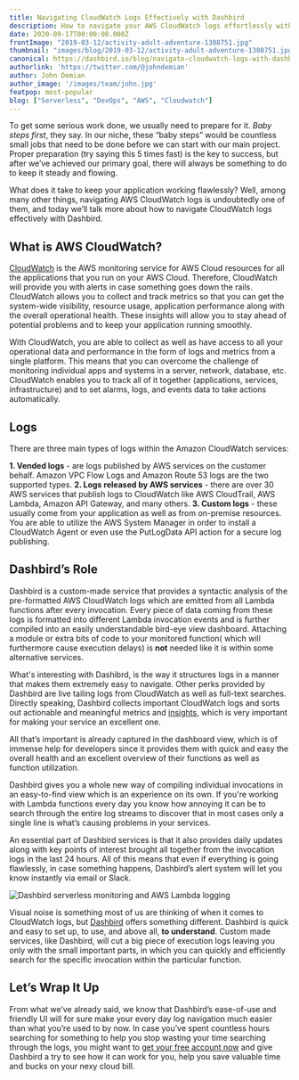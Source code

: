 ```yaml
---
title: Navigating CloudWatch Logs Effectively with Dashbird
description: How to navigate your AWS CloudWatch logs effortlessly with Dashbird?
date: 2020-09-17T00:00:00.000Z
frontImage: "2019-03-12/activity-adult-adventure-1308751.jpg"
thumbnail: "images/blog/2019-03-12/activity-adult-adventure-1308751.jpg"
canonical: https://dashbird.io/blog/navigate-cloudwatch-logs-with-dashbird/
authorlink: 'https://twitter.com/@johndemian'
author: John Demian
author_image: '/images/team/john.jpg'
featpop: most-popular
blog: ["Serverless", "DevOps", "AWS", "Cloudwatch"]
---
```


To get some serious work done, we usually need to prepare for it. _Baby steps first_, they say. In our niche, these “baby steps” would be countless small jobs that need to be done before we can start with our main project. Proper preparation (try saying this 5 times fast) is the key to success, but after we’ve achieved our primary goal, there will always be something to do to keep it steady and flowing. 

What does it take to keep your application working flawlessly? Well, among many other things, navigating AWS CloudWatch logs is undoubtedly one of them, and today we’ll talk more about how to navigate CloudWatch logs effectively with Dashbird.

## What is AWS CloudWatch?

<a href="https://dashbird.io/blog/dashbird-vs-aws-cloudwatch/">CloudWatch</a> is the AWS monitoring service for AWS Cloud resources for all the applications that you run on your AWS Cloud. Therefore, CloudWatch will provide you with alerts in case something goes down the rails. CloudWatch allows you to collect and track metrics so that you can get the system-wide visibility, resource usage, application performance along with the overall operational health. These insights will allow you to stay ahead of potential problems and to keep your application running smoothly. 

With CloudWatch, you are able to collect as well as have access to all your operational data and performance in the form of logs and metrics from a single platform. This means that you can overcome the challenge of monitoring individual apps and systems in a server, network, database, etc. CloudWatch enables you to track all of it together (applications, services, infrastructure) and to set alarms, logs, and events data to take actions automatically.

## Logs

There are three main types of logs within the Amazon CloudWatch services:

   <b>1. Vended logs</b> - are logs published by AWS services on the customer behalf. Amazon VPC Flow Logs and Amazon Route 53 logs are the two supported types.
   <b>2. Logs released by AWS services</b> - there are over 30 AWS services that publish logs to CloudWatch like AWS CloudTrail, AWS Lambda, Amazon API Gateway, and many others.
   <b>3. Custom logs</b> - these usually come from your application as well as from on-premise resources.
You are able to utilize the AWS System Manager in order to install a CloudWatch Agent or even use the PutLogData API action for a secure log publishing.

## Dashbird’s Role

Dashbird is a custom-made service that provides a syntactic analysis of the pre-formatted AWS CloudWatch logs which are emitted from all Lambda functions after every invocation. Every piece of data coming from these logs is formatted into different Lambda invocation events and is further compiled into an easily understandable bird-eye view dashboard. Attaching a module or extra bits of code to your monitored function( which will furthermore cause execution delays) is <b>not</b> needed like it is within some alternative services. 

What's interesting with Dashibrd, is the way it structures logs in a manner that makes them extremely easy to navigate. Other perks provided by Dashbird are live tailing logs from CloudWatch as well as full-text searches. Directly speaking, Dashbird collects important CloudWatch logs and sorts out actionable and meaningful metrics and <a href="https://dashbird.io/features/insights-engine/">insights</a>, which is very important for making your service an excellent one. 

All that’s important is already captured in the dashboard view, which is of immense help for developers since it provides them with quick and easy the overall health and an excellent overview of their functions as well as function utilization.

Dashbird gives you a whole new way of compiling individual invocations in an easy-to-find view which is an experience on its own. If you're working with Lambda functions every day you know how annoying it can be to search through the entire log streams to discover that in most cases only a single line is what’s causing problems in your services. 

An essential part of Dashbird services is that it also provides daily updates along with key points of interest brought all together from the invocation logs in the last 24 hours. All of this means that even if everything is going flawlessly, in case something happens, Dashbird’s alert system will let you know instantly via email or Slack. 


![Dashbird serverless monitoring and AWS Lambda logging](/images/blog/2020-05-vacation-buffer/dashbird-serverless-monitoring-aws.png "Dashbird serverless monitoring and AWS Lambda logging")


Visual noise is something most of us are thinking of when it comes to CloudWatch logs, but <a href="http://dashbird.io">Dashbird</a> offers something different. Dashbird is quick and easy to set up, to use, and above all, <b>to understand</b>. Custom made services, like Dashbird, will cut a big piece of execution logs leaving you only with the small important parts, in which you can quickly and efficiently search for the specific invocation within the particular function.

## Let’s Wrap It Up

From what we’ve already said, we know that Dashbird’s ease-of-use and friendly UI will for sure make your every day log navigation much easier than what you’re used to by now. In case you’ve spent countless hours searching for something to help you stop wasting your time searching through the logs, you might want to <a href="https://dashbird.io/register">get your free account now</a> and give Dashbird a try to see how it can work for you, help you save valuable time and bucks on your nexy cloud bill.
